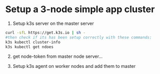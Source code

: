 # Setup a 3-node simple app cluster

1. Setup k3s server on the master server

```bash
curl -sfL https://get.k3s.io | sh -
#then check if its has been setup correctly with these commands:
k3s kubectl cluster-info
k3s kubectl get ndoes
```

2. get node-token from master node server...

3. Setup k3s agent on worker nodes and add them to master
